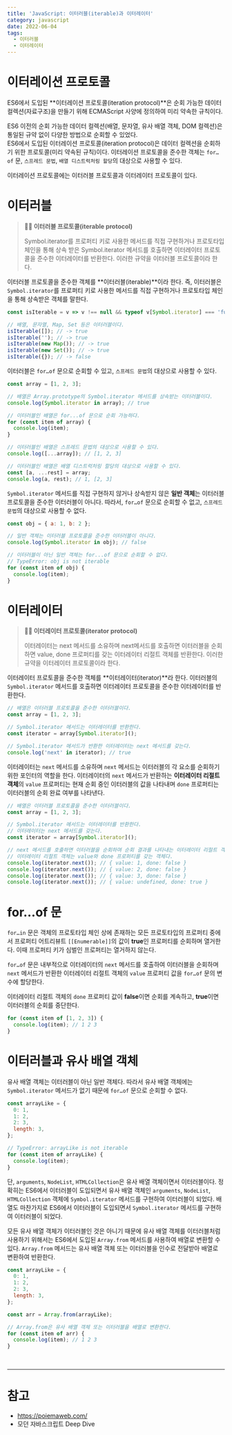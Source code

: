 ```yaml
---
title: 'JavaScript: 이터러블(iterable)과 이터레이터'
category: javascript
date: 2022-06-04
tags:
  - 이터러블
  - 이터레이터
---
```


# 이터레이션 프로토콜

ES6에서 도입된 **이터레이션 프로토콜(iteration protocol)**은 순회 가능한 데이터 컬렉션(자료구조)을 만들기 위해 ECMAScript 사양에 정의하여 미리 약속한 규칙이다.

ES6 이전의 순회 가능한 데이터 컬렉션(배열, 문자열, 유사 배열 객체, DOM 컬렉션)은 통일된 규약 없이 다양한 방법으로 순회할 수 있었다. <br />
ES6에서 도입된 이터레이션 프로토콜(iteration protocol)은 데이터 컬렉션을 순회하기 위한 프로토콜(미리 약속된 규칙)이다. 이터레이션 프로토콜을 준수한 객체는 `for…of` 문, `스프레드 문법`, `배열 디스트럭처링 할당`의 대상으로 사용할 수 있다.

이터레이션 프로토콜에는 이터러블 프로토콜과 이터레이터 프로토콜이 있다.

# 이터러블

> **✍🏻 이터러블 프로토콜(iterable protocol)**
>
> Symbol.iterator를 프로퍼티 키로 사용한 메서드를 직접 구현하거나 프로토타입 체인을 통해 상속 받은 Symbol.iterator 메서드를 호출하면 이터레이터 프로토콜을 준수한 이터레이터를 반환한다. 이러한 규약을 이터러블 프로토콜이라 한다.

이터러블 프로토콜을 준수한 객체를 **이터러블(iterable)**이라 한다. 즉, 이터러블은 `Symbol.iterator`를 프로퍼티 키로 사용한 메서드를 직접 구현하거나 프로토타입 체인을 통해 상속받은 객체를 말한다.

```js
const isIterable = v => v !== null && typeof v[Symbol.iterator] === 'function';

// 배열, 문자열, Map, Set 등은 이터러블이다.
isIterable([]); // -> true
isIterable(''); // -> true
isIterable(new Map()); // -> true
isIterable(new Set()); // -> true
isIterable({}); // -> false
```

이터러블은 `for…of` 문으로 순회할 수 있고, `스프레드 문법`의 대상으로 사용할 수 있다.

```js
const array = [1, 2, 3];

// 배열은 Array.prototype의 Symbol.iterator 메서드를 상속받는 이터러블이다.
console.log(Symbol.iterator in array); // true

// 이터러블인 배열은 for...of 문으로 순회 가능하다.
for (const item of array) {
  console.log(item);
}

// 이터러블인 배열은 스프레드 문법의 대상으로 사용할 수 있다.
console.log([...array]); // [1, 2, 3]

// 이터러블인 배열은 배열 디스트럭처링 할당의 대상으로 사용할 수 있다.
const [a, ...rest] = array;
console.log(a, rest); // 1, [2, 3]
```

`Symbol.iterator` 메서드를 직접 구현하지 않거나 상속받지 않은 **일반 객체**는 이터러블 프로토콜을 준수한 이터러블이 아니다. 따라서, `for…of` 문으로 순회할 수 없고, `스프레드 문법`의 대상으로 사용할 수 없다.

```js
const obj = { a: 1, b: 2 };

// 일반 객체는 이터러블 프로토콜을 준수한 이터러블이 아니다.
console.log(Symbol.iterator in obj); // false

// 이터러블이 아닌 일반 객체는 for...of 문으로 순회할 수 없다.
// TypeError: obj is not iterable
for (const item of obj) {
  console.log(item);
}
```

# 이터레이터

> **✍🏻 이터레이터 프로토콜(iterator protocol)**
>
> 이터레이터는 next 메서드를 소유하며 next메서드를 호출하면 이터러블을 순회하면 value, done 프로퍼티를 갖는 이터레이터 리절트 객체를 반환한다. 이러한 규약을 이터레이터 프로토콜이라 한다.

이터레이터 프로토콜을 준수한 객체를 **이터레이터(iterator)**라 한다. 이터러블의 `Symbol.iterator` 메서드를 호출하면 이터레이터 프로토콜을 준수한 이터레이터를 반환한다.

```js
// 배열은 이터러블 프로토콜을 준수한 이터러블이다.
const array = [1, 2, 3];

// Symbol.iterator 메서드는 이터레이터를 반환한다.
const iterator = array[Symbol.iterator]();

// Symbol.iterator 메서드가 반환한 이터레이터는 next 메서드를 갖는다.
console.log('next' in iterator); // true
```

이터레이터는 `next` 메서드를 소유하며 `next` 메서드는 이터러블의 각 요소를 순회하기 위한 포인터의 역할을 한다. 이터레이터의 `next` 메서드가 반환하는 **이터레이터 리절트 객체**의 `value` 프로퍼티는 현재 순회 중인 이터러블의 값을 나타내며 `done` 프로퍼티는 이터러블의 순회 완료 여부를 나타낸다.

```js
// 배열은 이터러블 프로토콜을 준수한 이터러블이다.
const array = [1, 2, 3];

// Symbol.iterator 메서드는 이터레이터를 반환한다.
// 이터레이터는 next 메서드를 갖는다.
const iterator = array[Symbol.iterator]();

// next 메서드를 호출하면 이터러블을 순회하며 순회 결과를 나타내는 이터레이터 리절트 객체를 반환한다.
// 이터레이터 리절트 객체는 value와 done 프로퍼티를 갖는 객체다.
console.log(iterator.next()); // { value: 1, done: false }
console.log(iterator.next()); // { value: 2, done: false }
console.log(iterator.next()); // { value: 3, done: false }
console.log(iterator.next()); // { value: undefined, done: true }
```

# for…of 문

`for…in` 문은 객체의 프로토타입 체인 상에 존재하는 모든 프로토타입의 프로퍼티 중에서 프로퍼티 어트리뷰트 `[[Enumerable]]`의 값이 **true**인 프로퍼티를 순회하며 열거한다. 이때 프로퍼티 키가 심벌인 프로퍼티는 열거하지 않는다.

`for…of` 문은 내부적으로 이터레이터의 `next` 메서드를 호출하여 이터러블을 순회하며 `next` 메서드가 반환한 이터레이터 리절트 객체의 `value` 프로퍼티 값을 `for…of` 문의 변수에 할당한다.

이터레이터 리절트 객체의 `done` 프로퍼티 값이 **false**이면 순회를 계속하고, **true**이면 이터러블의 순회를 중단한다.

```js
for (const item of [1, 2, 3]) {
  console.log(item); // 1 2 3
}
```

# 이터러블과 유사 배열 객체

유사 배열 객체는 이터러블이 아닌 일반 객체다. 따라서 유사 배열 객체에는 `Symbol.iterator` 메서드가 없기 때문에 `for…of` 문으로 순회할 수 없다.

```js
const arrayLike = {
  0: 1,
  1: 2,
  2: 3,
  length: 3,
};

// TypeError: arrayLike is not iterable
for (const item of arrayLike) {
  console.log(item);
}
```

단, `arguments`, `NodeList`, `HTMLCollection`은 유사 배열 객체이면서 이터러블이다. 정확히는 ES6에서 이터러블이 도입되면서 유사 배열 객체인 `arguments`, `NodeList`, `HTMLCollection` 객체에 `Symbol.iterator` 메서드를 구현하여 이터러블이 되었다. 배열도 마찬가지로 ES6에서 이터러블이 도입되면서 `Symbol.iterator` 메서드를 구현하여 이터러블이 되었다.

모든 유사 배열 객체가 이터러블인 것은 아니기 때문에 유사 배열 객체를 이터러블처럼 사용하기 위해서는 ES6에서 도입된 `Array.from` 메서드를 사용하여 배열로 변환할 수 있다. `Array.from` 메서드는 유사 배열 객체 또는 이터러블을 인수로 전달받아 배열로 변환하여 반환한다.

```js
const arrayLike = {
  0: 1,
  1: 2,
  2: 3,
  length: 3,
};

const arr = Array.from(arrayLike);

// Array.from은 유사 배열 객체 또는 이터러블을 배열로 변환한다.
for (const item of arr) {
  console.log(item); // 1 2 3
}
```

<br />

---

# 참고

- https://poiemaweb.com/
- 모던 자바스크립트 Deep Dive
